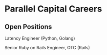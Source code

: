 # Parallel Capital Careers

## Open Positions

Latency Engineer (Python, Golang)

Senior Ruby on Rails Engineer, OTC (Rails)
